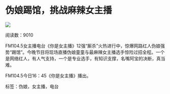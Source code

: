 # 伪娘踢馆，挑战麻辣女主播

![](https://act.thehour.cn/epaper/public/images/qb_wx_logo.jpg)

阅读数：9010

FM104.5女主播电台《你是女主播》12强“厮杀”火热进行中，惊爆网路红人伪娘强势“踢馆”。今晚节目将现场直播伪娘童童与最麻辣女主播选手惊险过招全程。一个是网络红人，有人气支持，一个是专业选手，有知识支撑，名嘴阿宝的决断，真当难。

FM104.5今日16：45《你是女主播》播出。

标签：伪娘，女主播，电台
